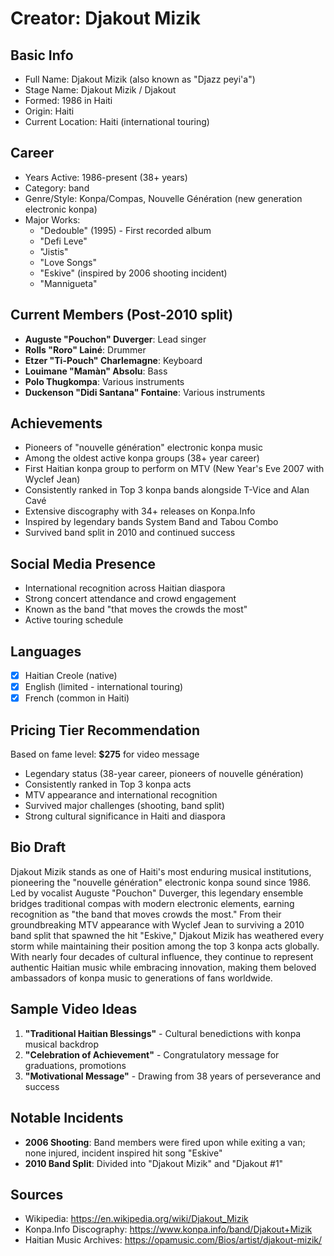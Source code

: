# Creator: Djakout Mizik

## Basic Info
- Full Name: Djakout Mizik (also known as "Djazz peyi'a")
- Stage Name: Djakout Mizik / Djakout
- Formed: 1986 in Haiti
- Origin: Haiti
- Current Location: Haiti (international touring)

## Career
- Years Active: 1986-present (38+ years)
- Category: band
- Genre/Style: Konpa/Compas, Nouvelle Génération (new generation electronic konpa)
- Major Works:
  - "Dedouble" (1995) - First recorded album
  - "Defi Leve"
  - "Jistis"
  - "Love Songs"
  - "Eskive" (inspired by 2006 shooting incident)
  - "Mannigueta"

## Current Members (Post-2010 split)
- **Auguste "Pouchon" Duverger**: Lead singer
- **Rolls "Roro" Lainé**: Drummer
- **Etzer "Ti-Pouch" Charlemagne**: Keyboard
- **Louimane "Mamàn" Absolu**: Bass
- **Polo Thugkompa**: Various instruments
- **Duckenson "Didi Santana" Fontaine**: Various instruments

## Achievements
- Pioneers of "nouvelle génération" electronic konpa music
- Among the oldest active konpa groups (38+ year career)
- First Haitian konpa group to perform on MTV (New Year's Eve 2007 with Wyclef Jean)
- Consistently ranked in Top 3 konpa bands alongside T-Vice and Alan Cavé
- Extensive discography with 34+ releases on Konpa.Info
- Inspired by legendary bands System Band and Tabou Combo
- Survived band split in 2010 and continued success

## Social Media Presence
- International recognition across Haitian diaspora
- Strong concert attendance and crowd engagement
- Known as the band "that moves the crowds the most"
- Active touring schedule

## Languages
- [x] Haitian Creole (native)
- [x] English (limited - international touring)
- [x] French (common in Haiti)

## Pricing Tier Recommendation
Based on fame level: **$275** for video message
- Legendary status (38-year career, pioneers of nouvelle génération)
- Consistently ranked in Top 3 konpa acts
- MTV appearance and international recognition
- Survived major challenges (shooting, band split)
- Strong cultural significance in Haiti and diaspora

## Bio Draft
Djakout Mizik stands as one of Haiti's most enduring musical institutions, pioneering the "nouvelle génération" electronic konpa sound since 1986. Led by vocalist Auguste "Pouchon" Duverger, this legendary ensemble bridges traditional compas with modern electronic elements, earning recognition as "the band that moves crowds the most." From their groundbreaking MTV appearance with Wyclef Jean to surviving a 2010 band split that spawned the hit "Eskive," Djakout Mizik has weathered every storm while maintaining their position among the top 3 konpa acts globally. With nearly four decades of cultural influence, they continue to represent authentic Haitian music while embracing innovation, making them beloved ambassadors of konpa music to generations of fans worldwide.

## Sample Video Ideas
1. **"Traditional Haitian Blessings"** - Cultural benedictions with konpa musical backdrop
2. **"Celebration of Achievement"** - Congratulatory message for graduations, promotions
3. **"Motivational Message"** - Drawing from 38 years of perseverance and success

## Notable Incidents
- **2006 Shooting**: Band members were fired upon while exiting a van; none injured, incident inspired hit song "Eskive"
- **2010 Band Split**: Divided into "Djakout Mizik" and "Djakout #1"

## Sources
- Wikipedia: https://en.wikipedia.org/wiki/Djakout_Mizik
- Konpa.Info Discography: https://www.konpa.info/band/Djakout+Mizik
- Haitian Music Archives: https://opamusic.com/Bios/artist/djakout-mizik/